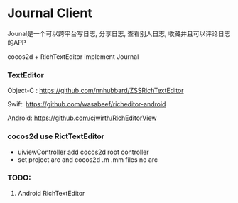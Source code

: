 # Journal Client

Jounal是一个可以跨平台写日志, 分享日志, 查看别人日志, 收藏并且可以评论日志的APP

cocos2d + RichTextEditor implement Journal


### TextEditor

Object-C : https://github.com/nnhubbard/ZSSRichTextEditor

Swift: https://github.com/wasabeef/richeditor-android

Android: https://github.com/cjwirth/RichEditorView


### cocos2d use RictTextEditor

* uiviewController add cocos2d root controller
* set project arc and cocos2d .m .mm files no arc


### TODO: 
 
1. Android RichTextEditor
